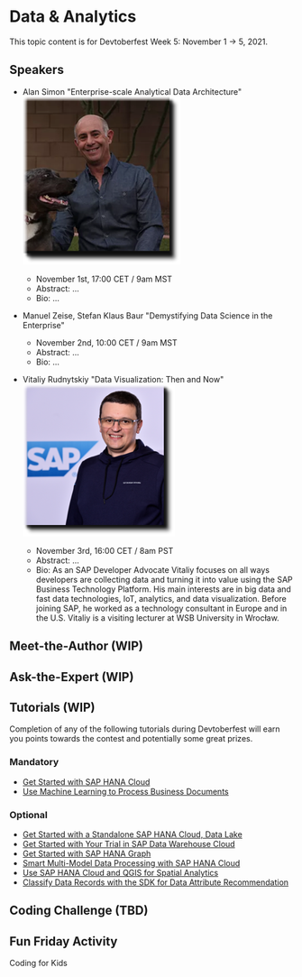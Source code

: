 # Data & Analytics

This topic content is for Devtoberfest Week 5: November 1 → 5, 2021.



## Speakers

* Alan Simon "Enterprise-scale Analytical Data Architecture"
    ![Alan Simon](../../images/AlanSimon.png)
  * November 1st, 17:00 CET / 9am MST
  * Abstract: ...
  * Bio: ...


* Manuel Zeise, Stefan Klaus Baur "Demystifying Data Science in the Enterprise"
  * November 2nd, 10:00 CET / 9am MST
  * Abstract: ...
  * Bio: ...


* Vitaliy Rudnytskiy "Data Visualization: Then and Now"
  ![Vitaliy](../../images/VitaliyRudnytskiy_250px_shade.png)
  * November 3rd, 16:00 CET / 8am PST
  * Abstract: ...
  * Bio: As an SAP Developer Advocate Vitaliy focuses on all ways developers are collecting data and turning it into value using the SAP Business Technology Platform. His main interests are in big data and fast data technologies, IoT, analytics, and data visualization. Before joining SAP, he worked as a technology consultant in Europe and in the U.S. Vitaliy is a visiting lecturer at WSB University in Wrocław.


## Meet-the-Author (WIP)

## Ask-the-Expert (WIP)

## Tutorials (WIP)

Completion of any of the following tutorials during Devtoberfest will earn you points towards the contest and potentially some great prizes.

### Mandatory
- [Get Started with SAP HANA Cloud](https://developers.sap.com/tutorials/hana-trial-advanced-analytics.html)
- [Use Machine Learning to Process Business Documents](https://developers.sap.com/mission.cp-aibus-extract-document-service.html)

### Optional
- [Get Started with a Standalone SAP HANA Cloud, Data Lake](https://developers.sap.com/mission.hana-cloud-data-lake-get-started.html)
- [Get Started with Your Trial in SAP Data Warehouse Cloud](https://developers.sap.com/mission.data-warehouse-cloud-get-started.html)
- [Get Started with SAP HANA Graph](https://developers.sap.com/group.hana-aa-graph-overview.html)
- [Smart Multi-Model Data Processing with SAP HANA Cloud](https://developers.sap.com/group.hana-cloud-smart-multi-model-data.html)
- [Use SAP HANA Cloud and QGIS for Spatial Analytics](https://developers.sap.com/group.hana-cloud-qgis-spatial.html)
- [Classify Data Records with the SDK for Data Attribute Recommendation](https://developers.sap.com/group.cp-aibus-data-attribute-sdk.html)

## Coding Challenge (TBD)

## Fun Friday Activity

Coding for Kids

